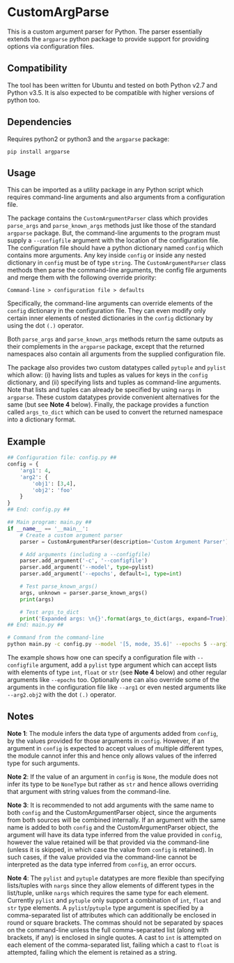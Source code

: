 # CustomArgParse

This is a custom argument parser for Python. The parser essentially extends the `argparse` python package to provide support for providing options via configuration files.

## Compatibility
The tool has been written for Ubuntu and tested on both Python v2.7 and Python v3.5. It is also expected to be compatible with higher versions of python too.

## Dependencies
Requires python2 or python3 and the `argparse` package:

```
pip install argparse
```

## Usage

This can be imported as a utility package in any Python script which requires command-line arguments and also arguments from a configuration file. 

The package contains the `CustomArgumentParser` class which provides `parse_args` and `parse_known_args` methods just like those of the standard `argparse` package. But, the command-line arguments to the program must supply a `--configfile` argument with the location of the configuration file. The configuration file should have a python dictionary named `config` which contains more arguments. Any key inside `config` or inside any nested dictionary in `config` must be of type `string`. The `CustomArgumentParser` class methods then parse the command-line arguments, the config file arguments and merge them with the following override priority:
```
Command-line > configuration file > defaults
```
Specifically, the command-line arguments can override elements of the `config` dictionary in the configuration file. They can even modify only certain inner elements of nested dictionaries in the `config` dictionary by using the dot `(.)` operator.

Both `parse_args` and `parse_known_args` methods return the same outputs as their complements in the `argparse` package, except that the returned namespaces also contain all arguments from the supplied configuration file. 

The package also provides two custom datatypes called `pytuple` and `pylist` which allow: (i) having lists and tuples as values for keys in the `config` dictionary, and (ii) specifying lists and tuples as command-line arguments. Note that lists and tuples can already be specified by using `nargs` in `argparse`. These custom datatypes provide convenient alternatives for the same (but see **Note 4** below).
Finally, the package provides a function called `args_to_dict` which can be used to convert the returned namespace into a dictionary format.

## Example

```python
## Configuration file: config.py ##
config = {
    'arg1': 4,
    'arg2': {
        'obj1': [3,4],
        'obj2': 'foo'
    }
}
## End: config.py ##
```

```python
## Main program: main.py ##
if __name__ == '__main__':
    # Create a custom argument parser
    parser = CustomArgumentParser(description='Custom Argument Parser')

    # Add arguments (including a --configfile)
    parser.add_argument('-c', '--configfile')
    parser.add_argument('--model', type=pylist)
    parser.add_argument('--epochs', default=1, type=int)

    # Test parse_known_args()
    args, unknown = parser.parse_known_args()
    print(args)

    # Test args_to_dict
    print('Expanded args: \n{}'.format(args_to_dict(args, expand=True)))
## End: main.py ##
```

```bash
# Command from the command-line
python main.py -c config.py --model '[5, mode, 35.6]' --epochs 5 --arg1 3 --arg2.obj2 bar [other arguments added to the parser]
```

The example shows how one can specify a configuration file with `--configfile` argument, add a `pylist` type argument which can accept lists with elements of type `int`, `float` or `str` (see **Note 4** below) and other regular arguments like `--epochs` too. Optionally one can also override some of the arguments in the configuration file like `--arg1` or even nested arguments like `--arg2.obj2` with the dot `(.)` operator.

## Notes

**Note 1**: The module infers the data type of arguments added from `config`, by the values provided for those arguments in `config`. However, if an argument in `config` is expected to accept values of multiple different types, the module cannot infer this and hence only allows values of the inferred type for such arguments.

**Note 2**: If the value of an argument in `config` is `None`, the module does not infer its type to be `NoneType` but rather as `str` and hence allows overriding that argument with string values from the command-line.

**Note 3**: It is recommended to not add arguments with the same name to both `config` and the CustomArgumentParser object, since the arguments from both sources will be combined internally. If an argument with the same name is added to both `config` and the CustomArgumentParser object, the argument will have its data type inferred from the value provided in `config`, however the value retained will be that provided via the command-line (unless it is skipped, in which case the value from `config` is retained). In such cases, if the value provided via the command-line cannot be interpreted as the data type inferred from `config`, an error occurs.

**Note 4**: The `pylist` and `pytuple` datatypes are more flexible than specifying lists/tuples with `nargs` since they allow elements of different types in the list/tuple, unlike `nargs` which requires the same type for each element. Currently `pylist` and `pytuple` only support a combination of `int`, `float` and `str` type elements. A `pylist`/`pytuple` type argument is specified by a comma-separated list of attributes which can additionally be enclosed in round or square brackets. The commas should not be separated by spaces on the command-line unless the full comma-separated list (along with brackets, if any) is enclosed in single quotes. A cast to `int` is attempted on each element of the comma-separated list, failing which a cast to `float` is attempted, failing which the element is retained as a string.